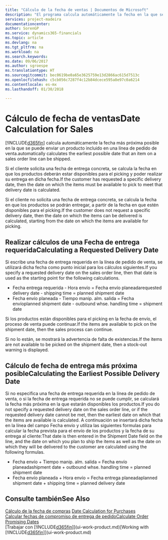 ```yaml
---
title: "Cálculo de la fecha de ventas | Documentos de Microsoft"
description: "El programa calcula automáticamente la fecha en la que se debe solicitar un producto para tenerlo en el inventario en una fecha determinada. Esta es la fecha en la que puede contar con que los productos solicitados en una fecha determinada estén disponibles para picking."
services: project-madeira
documentationcenter: 
author: SorenGP
ms.service: dynamics365-financials
ms.topic: article
ms.devlang: na
ms.tgt_pltfrm: na
ms.workload: na
ms.search.keywords: 
ms.date: 09/06/2017
ms.author: sgroespe
ms.translationtype: HT
ms.sourcegitcommit: bec0619be0a65e3625759e13d2866ac615d7513c
ms.openlocfilehash: c5cb056c7287f4c12b84dcece595a8e97c0a6214
ms.contentlocale: es-mx
ms.lasthandoff: 01/30/2018

---
```

# <a name="date-calculation-for-sales"></a><span data-ttu-id="b20bd-104">Cálculo de fecha de ventas</span><span class="sxs-lookup"><span data-stu-id="b20bd-104">Date Calculation for Sales</span></span>
[!INCLUDE[d365fin](includes/d365fin_md.md)] <span data-ttu-id="b20bd-105"> calcula automáticamente la fecha más próxima posible en la que se puede enviar un producto incluido en una línea de pedido de venta.</span><span class="sxs-lookup"><span data-stu-id="b20bd-105">automatically calculates the earliest possible date that an item on a sales order line can be shipped.</span></span>

<span data-ttu-id="b20bd-106">Si el cliente solicita una fecha de entrega concreta, se calcula la fecha en que los productos deberán estar disponibles para el picking y poder realizar su entrega en dicha fecha.</span><span class="sxs-lookup"><span data-stu-id="b20bd-106">If the customer has requested a specific delivery date, then the date on which the items must be available to pick to meet that delivery date is calculated.</span></span>

<span data-ttu-id="b20bd-107">Si el cliente no solicita una fecha de entrega concreta, se calcula la fecha en que los productos se podrán entregar, a partir de la fecha en que estén disponibles para el picking.</span><span class="sxs-lookup"><span data-stu-id="b20bd-107">If the customer does not request a specific delivery date, then the date on which the items can be delivered is calculated, starting from the date on which the items are available for picking.</span></span>

## <a name="calculating-a-requested-delivery-date"></a><span data-ttu-id="b20bd-108">Realizar cálculos de una Fecha de entrega requerida</span><span class="sxs-lookup"><span data-stu-id="b20bd-108">Calculating a Requested Delivery Date</span></span>
<span data-ttu-id="b20bd-109">Si escribe una fecha de entrega requerida en la línea de pedido de venta, se utilizará dicha fecha como punto inicial para los cálculos siguientes.</span><span class="sxs-lookup"><span data-stu-id="b20bd-109">If you specify a requested delivery date on the sales order line, then that date is used as the starting point for the following calculations.</span></span>

- <span data-ttu-id="b20bd-110">Fecha entrega requerida - Hora envío = Fecha envío planeada</span><span class="sxs-lookup"><span data-stu-id="b20bd-110">requested delivery date - shipping time = planned shipment date</span></span>
- <span data-ttu-id="b20bd-111">Fecha envío planeada - Tiempo manip. alm. salida = Fecha envío</span><span class="sxs-lookup"><span data-stu-id="b20bd-111">planned shipment date - outbound whse. handling time = shipment date</span></span>

<span data-ttu-id="b20bd-112">Si los productos están disponibles para el picking en la fecha de envío, el proceso de venta puede continuar.</span><span class="sxs-lookup"><span data-stu-id="b20bd-112">If the items are available to pick on the shipment date, then the sales process can continue.</span></span>

<span data-ttu-id="b20bd-113">Si no lo están, se mostrará la advertencia de falta de existencias.</span><span class="sxs-lookup"><span data-stu-id="b20bd-113">If the items are not available to be picked on the shipment date, then a stock-out warning is displayed.</span></span>

## <a name="calculating-the-earliest-possible-delivery-date"></a><span data-ttu-id="b20bd-114">Cálculo de fecha de entrega más próxima posible</span><span class="sxs-lookup"><span data-stu-id="b20bd-114">Calculating the Earliest Possible Delivery Date</span></span>
<span data-ttu-id="b20bd-115">Si no especifica una fecha de entrega requerida en la línea de pedido de venta, o si la fecha de entrega requerida no se puede cumplir, se calculará la fecha más próxima en la que estarán disponibles los productos.</span><span class="sxs-lookup"><span data-stu-id="b20bd-115">If you do not specify a requested delivery date on the sales order line, or if the requested delivery date cannot be met, then the earliest date on which that the items are available is calculated.</span></span> <span data-ttu-id="b20bd-116">A continuación se insertará dicha fecha en la línea del campo Fecha envío y utiliza las siguientes formulas para calcular la fecha prevista para el envío de los productos y la fecha de su entrega al cliente:</span><span class="sxs-lookup"><span data-stu-id="b20bd-116">That date is then entered in the Shipment Date field on the line, and the date on which you plan to ship the items as well as the date on which they will be delivered to the customer are calculated using the following formulas.</span></span>

- <span data-ttu-id="b20bd-117">Fecha envío + Tiempo manip. alm. salida = Fecha envío planeada</span><span class="sxs-lookup"><span data-stu-id="b20bd-117">shipment date + outbound whse. handling time = planned shipment date</span></span>
- <span data-ttu-id="b20bd-118">Fecha envío planeada + Hora envío = Fecha entrega planeada</span><span class="sxs-lookup"><span data-stu-id="b20bd-118">planned shipment date + shipping time = planned delivery date</span></span>


## <a name="see-also"></a><span data-ttu-id="b20bd-119">Consulte también</span><span class="sxs-lookup"><span data-stu-id="b20bd-119">See Also</span></span>  
 <span data-ttu-id="b20bd-120">[Cálculo de la fecha de compras](purchasing-date-calculation-for-purchases.md) </span><span class="sxs-lookup"><span data-stu-id="b20bd-120">[Date Calculation for Purchases](purchasing-date-calculation-for-purchases.md) </span></span>  
 [<span data-ttu-id="b20bd-121">Calcular fechas de compromiso de entrega de pedido</span><span class="sxs-lookup"><span data-stu-id="b20bd-121">Calculate Order Promising Dates</span></span>](sales-how-to-calculate-order-promising-dates.md)  
 <span data-ttu-id="b20bd-122">[Trabajar con [!INCLUDE[d365fin](includes/d365fin_md.md)]](ui-work-product.md)</span><span class="sxs-lookup"><span data-stu-id="b20bd-122">[Working with [!INCLUDE[d365fin](includes/d365fin_md.md)]](ui-work-product.md)</span></span>

